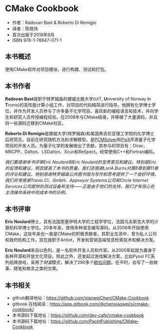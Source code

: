 CMake Cookbook
=========================
- 作者：Radovan Bast & Roberto Di Remigio
- 译者：陈晓伟
- 首次出版于2018年9月
- ISBN 978-1-78847-071-1

## 本书概述

使用CMake软件对项目模块，进行构建、测试和打包。

## 本书作者

**Radovan Bast**就职于特罗姆森的挪威北极大学(UiT, **U**niversity of Norway **i**n **T**roms)的高性能计算小组工作，对项目的代码精简进行指导。他拥有化学博士学位，并作为开发人员参与了许多量子化学项目。喜欢新的编程语言和技术，并向学生和研究人员传授编程经验。在2008年与CMake结缘，并移植了大量源码，并且将一些源码迁移到CMake社区。

**Roberto Di Remigio**是挪威大学(特罗姆森)和美国弗吉尼亚理工学院的化学博士后研究员，目前在研究随机方法和求解模型。是[PCMSolver](https://github.com/PCMSolver/pcmsolver)和[Psi4](https://github.com/psi4)开源量子化学项目的开发人员。为量子化学的发展做出了贡献，其参与的项目有：Dirac、MRCPP、Dalton、LSDalton、Xcun和ReSpect。经常使用C++和Fortran编码。

*我们要感谢本书评审Eric Noulard和Eric Noulard的宝贵意见和建议。特别是Eric的反馈和建议，明显提高了本书的质量。我们还感谢LoriA.Burns对第8章到第11章的评论和建议。特别感谢特罗姆森公共图书馆为写作和思考提供了一个良好环境。我们非常感谢Travis CI、GmbH、Appveyor Systems公司和Circle Internet Services公司提供的测试设备和支持——正是由于他们的支持，我们才有信心在主流操作系统中完成本书的示例。*

## 本书评审

**Eric Noulard**博士，具有法国恩塞伊特大学的工程学学位，法国乌夫斯克大学的计算机科学博士学位。20多年来，使用多种语言编写源码。从2006年开始使用CMake，这些年来也一直是CMake的积极贡献者。其职业生涯中，曾为私人公司和政府机构工作。现在就职于Antiot，开发和营销高端信息检索技术和解决方案。

**Eric Noulard**来自以色列，是一名软件开发人员和作家。从2000年起就为置身于各种开源和开放文化项目。除此之外，还发起过游戏解决方案，比如Pysol FC系列纸牌游戏，采用了*财富*模式，解决了290多个[欧拉问题](https://projecteuler.net/index.php?section=view)。在平时，会写了一些故事、随笔和格言之类的文章。

## 本书相关

- github翻译地址：https://github.com/xiaoweiChen/CMake-Cookbook
- gitbook 在线阅读：https://app.gitbook.com/@chenxiaowei/s/cmake-cookbook/
- 本书源码下载地址：https://github.com/dev-cafe/cmake-cookbook
- 本书源码下载地址：https://github.com/PacktPublishing/CMake-Cookbook

